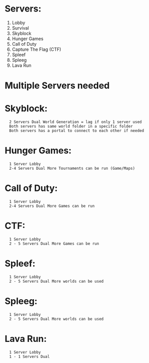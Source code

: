 Servers:
===========
1. Lobby
2. Survival
3. Skyblock
4. Hunger Games
5. Call of Duty
6. Capture The Flag (CTF)
7. Spleef
8. Spleeg
9. Lava Run

Multiple Servers needed
========================
Skyblock:
===========
      2 Servers Dual World Generation = lag if only 1 server used
      Both servers has same world folder in a specific folder
      Both servers has a portal to connect to each other if needed
Hunger Games:
=============
      1 Server Lobby
      2-4 Servers Dual More Tournaments can be run (Game/Maps)
Call of Duty:
===============
      1 Server Lobby
      2-4 Servers Dual More Games can be run
CTF:
======
      1 Server Lobby
      2 - 5 Servers Dual More Games can be run
Spleef:
=======
      1 Server Lobby
      2 - 5 Servers Dual More worlds can be used
Spleeg:
========
      1 Server Lobby
      2 - 5 Servers Dual More worlds can be used
Lava Run:
========
      1 Server Lobby
      1 - 1 Servers Dual 
